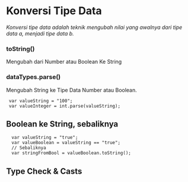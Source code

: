 # Konversi Tipe Data
*Konversi tipe data adalah teknik mengubah nilai yang awalnya dari tipe data a, menjadi tipe data b.* 

### toString()
Mengubah dari Number atau Boolean Ke String

### dataTypes.parse()
Mengubah String ke Tipe Data Number atau Boolean.
```
 var valueString = "100";
 var valueInteger = int.parse(valueString);
```

## Boolean ke String, sebaliknya
```
  var valueString = "true";
  var valueBoolean = valueString == "true";
  // Sebaliknya
  var stringFromBool = valueBoolean.toString();
```

## Type Check & Casts